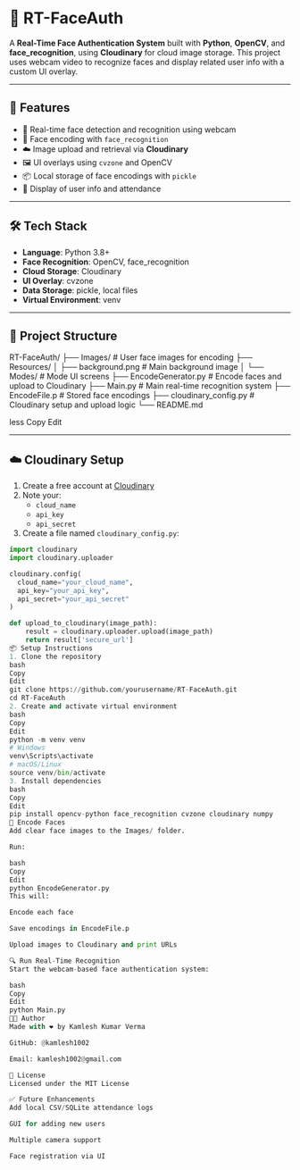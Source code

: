 # 🤖 RT-FaceAuth

A **Real-Time Face Authentication System** built with **Python**, **OpenCV**, and **face_recognition**, using **Cloudinary** for cloud image storage. This project uses webcam video to recognize faces and display related user info with a custom UI overlay.

---

## 🎯 Features

- 🎥 Real-time face detection and recognition using webcam
- 🧠 Face encoding with `face_recognition`
- ☁️ Image upload and retrieval via **Cloudinary**
- 🖼️ UI overlays using `cvzone` and OpenCV
- 📦 Local storage of face encodings with `pickle`
- 🧾 Display of user info and attendance

---

## 🛠️ Tech Stack

- **Language**: Python 3.8+
- **Face Recognition**: OpenCV, face_recognition
- **Cloud Storage**: Cloudinary
- **UI Overlay**: cvzone
- **Data Storage**: pickle, local files
- **Virtual Environment**: venv

---

## 📁 Project Structure

RT-FaceAuth/
├── Images/ # User face images for encoding
├── Resources/
│ ├── background.png # Main background image
│ └── Modes/ # Mode UI screens
├── EncodeGenerator.py # Encode faces and upload to Cloudinary
├── Main.py # Main real-time recognition system
├── EncodeFile.p # Stored face encodings
├── cloudinary_config.py # Cloudinary setup and upload logic
└── README.md

less
Copy
Edit

---

## ☁️ Cloudinary Setup

1. Create a free account at [Cloudinary](https://cloudinary.com)
2. Note your:
   - `cloud_name`
   - `api_key`
   - `api_secret`
3. Create a file named `cloudinary_config.py`:

```python
import cloudinary
import cloudinary.uploader

cloudinary.config(
  cloud_name="your_cloud_name",
  api_key="your_api_key",
  api_secret="your_api_secret"
)

def upload_to_cloudinary(image_path):
    result = cloudinary.uploader.upload(image_path)
    return result['secure_url']
📦 Setup Instructions
1. Clone the repository
bash
Copy
Edit
git clone https://github.com/yourusername/RT-FaceAuth.git
cd RT-FaceAuth
2. Create and activate virtual environment
bash
Copy
Edit
python -m venv venv
# Windows
venv\Scripts\activate
# macOS/Linux
source venv/bin/activate
3. Install dependencies
bash
Copy
Edit
pip install opencv-python face_recognition cvzone cloudinary numpy
🧠 Encode Faces
Add clear face images to the Images/ folder.

Run:

bash
Copy
Edit
python EncodeGenerator.py
This will:

Encode each face

Save encodings in EncodeFile.p

Upload images to Cloudinary and print URLs

🔍 Run Real-Time Recognition
Start the webcam-based face authentication system:

bash
Copy
Edit
python Main.py
🧑‍💻 Author
Made with ❤️ by Kamlesh Kumar Verma

GitHub: @kamlesh1002

Email: kamlesh1002@gmail.com

📜 License
Licensed under the MIT License

✅ Future Enhancements
Add local CSV/SQLite attendance logs

GUI for adding new users

Multiple camera support

Face registration via UI
